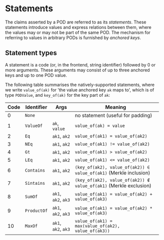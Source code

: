 # Statements
The claims asserted by a POD are referred to as its *statements*. These statements introduce values and express relations between them, where the values may or may not be part of the same POD. The mechanism for referring to values in arbitrary PODs is furnished by *anchored keys*.



## Statement types
A statement is a code (or, in the frontend, string identifier) followed by 0 or more arguments. These arguments may consist of up to three anchored keys and up to one POD value.

The following table summarises the natively-supported statements, where we write `value_of(ak)` for 'the value anchored key `ak` maps to', which is of type `PODValue`, and `key_of(ak)` for the key part of `ak`:

| Code | Identifier  | Args                | Meaning                                                           |
|------|-------------|---------------------|-------------------------------------------------------------------|
| 0    | `None`      |                     | no statement (useful for padding)                                 |
| 1    | `ValueOf`   | `ak`, `value`       | `value_of(ak) = value`                                            |
| 2    | `Eq`        | `ak1`, `ak2`        | `value_of(ak1) = value_of(ak2)`                                   |
| 3    | `NEq`       | `ak1`, `ak2`        | `value_of(ak1) != value_of(ak2)`                                  |
| 4    | `Gt`        | `ak1`, `ak2`        | `value_of(ak1) > value_of(ak2)`                                   |
| 5    | `LEq`       | `ak1`, `ak2`        | `value_of(ak1) <= value_of(ak2)`                                  |
| 6    | `Contains`  | `ak1`, `ak2`        | `(key_of(ak2), value_of(ak2)) ∈ value_of(ak1)` (Merkle inclusion) |
| 7    | `Sintains`  | `ak1`, `ak2`        | `(key_of(ak2), value_of(ak2)) ∉ value_of(ak1)` (Merkle exclusion) |
| 8    | `SumOf`     | `ak1`, `ak2`, `ak3` | `value_of(ak1) = value_of(ak2) + value_of(ak3)`                   |
| 9    | `ProductOf` | `ak1`, `ak2`, `ak3` | `value_of(ak1) = value_of(ak2) * value_of(ak3)`                   |
| 10   | `MaxOf`     | `ak1`, `ak2`, `ak3` | `value_of(ak1) = max(value_of(ak2), value_of(ak3))`               |

[^content-id]: <font color="red">TODO</font> Refer to this when it is documented.
